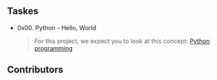 ## Taskes

- 0x00. Python - Hello, World
  > For this project, we expect you to look at this concept: [Python programming](https://intranet.alxswe.com/concepts/550)

## Contributors

<!-- readme: contributors -start -->
<!-- readme: contributors -end -->